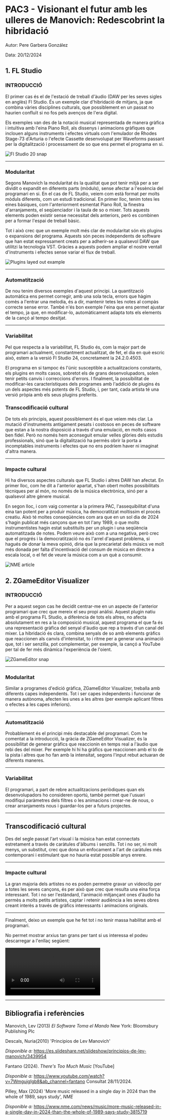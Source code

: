 # PAC3 - Visionant el futur amb les ulleres de Manovich: Redescobrint la hibridació


Autor: Pere Garbera González


Data: 20/12/2024


## 1. FL Studio 
### INTRODUCCIÓ
El primer cas és el de l'estació de treball d'àudio (DAW per les seves sigles en anglès) Fl Studio. És un exemple clar d'hibridació  de mitjans, ja que combina vàries disciplines culturals, que possiblement en un passat no haurien confluït si no fos pels avenços de l'era  digital. 

Els exemples van des de la notació musical representada de manera gràfica i intuïtiva amb l'eina Piano Roll, als dissenys i animacions gràfiques que inclouen alguns instruments i efectes virtuals com l'emulador de Rhodes Stage-73 d'Arturia o l'efecte Cassette desenvolupat per Waveforms passant per la digitalització i processament de so que ens permet el programa en si.

![Fl Studio 20 snap](https://github.com/Pere43/PAC3_Manovich_Reloaded/blob/e4e5dcdfc28eb7b0e0c8abb9791419e1e8b5d3c5/snap%20FL.JPG)

---

### Modularitat
Segons Manovich la  modularitat és  la qualitat que pot  tenir mitjà per a ser dividit o expandit en diferents parts (mòduls), sense afectar a l'essència del programari en si. En el cas de FL Studio, veiem com està format per molts mòduls diferents, com un  estudi  tradicional. En primer lloc, tenim totes les eines bàsiques, com l'anteriorment esmentat Piano Roll, la finestra d'arranjaments, el seqüenciador i la taula de so o mixer.  Tots aquests elements poden existir sense necessitat dels anteriors, però es combinen per a formar l'espai de treball bàsic. 

Tot i això  crec que un exemple molt més clar de modularitat són els plugins o expansions del programa. Aquests són peces independents de software que han estat expressament creats per a adherir-se  a qualsevol DAW que utilitzi la tecnologia VST. Gràcies a aquests podem ampliar el nostre ventall d'instruments i efectes sense variar el flux de treball.

![Plugins layed out example](https://github.com/Pere43/PAC3_Manovich_Reloaded/blob/7bdcf48ec725cd5c4d1946bdd2018f0e69ec97a0/Cassette%20%2B%20stage73%20snap.JPG)

---

### Automatització
De nou  tenim diversos exemples d'aquest principi. 
La quantització automàtica ens permet corregir, amb una sola tecla, errors que hàgim comès a l'entrar una melodia, és a dir, mantenir tetes les notes al compàs correcte sense error. També n'és bon exemple l'eina que ens permet ajustar el tempo, ja que, en modificar-lo, automàticament adapta tots els elements de la cançó al tempo desitjat.

---

### Variabilitat
Pel que respecta  a la variabilitat, FL Studio és, com la major part de programari actualment, constantment actualitzat, de fet, el dia en què escric això, estem a la versió Fl Studio 24, concretament la 24.2.0.4503. 

El programa en si  tampoc és l'únic susceptible a actualitzacions constants, els plugins en molts casos, sobretot  els de grans desenvolupadors, solen tenir petits canvis i correccions d'errors. I finalment, la possibilitat de modificar-les característiques dels programes amb l'addició de plugins és un dels aspectes més potents de FL Studio, i, per tant, cada artista té una  versió pròpia  amb  els seus plugins preferits.

### Transcodificació cultural
De tots els principis, aquest possiblement és el que veiem més clar. La mutació d'instruments antigament pesats i costosos en peces de software que estan a la nostra disposició a través d'una emulació, en molts casos ben fidel. Però no només hem aconseguit emular velles glòries dels estudis professionals, sinó que la digitalització ha permès obrir la porta a incomptables instruments i efectes que no ens podríem haver ni imaginat d'altra manera.

---

### Impacte  cultural
Hi ha diversos aspectes culturals  que FL Studio i altres DAW han afectat. En primer lloc, com he dit a l'anterior apartat, s'han obert moltes possibilitats tècniques per al món, no només de la música electrònica, sinó per a qualsevol altre gènere musical.

En segon lloc, i com vaig comentar a la primera PAC, l'assequibilitat d'una eina tan  potent per a produir  música, ha democratitzat moltíssim el procés creatiu. Això   té moltes conseqüències com ara que en un sol dia de 2024 s'hagin publicat  més cançons que en tot l'any 1989, o que molts instrumentistes hagin estat substituïts per un plugin i una seqüència automatitzada de notes. Podem veure això com a una negativa, però crec que el progrés i la democratització no és l'arrel d'aquest problema, si hagués de donar la meva opinió, diria que la precarietat dels músics ve molt més donada per falta d'incentivació del consum de música  en directe  a escala local, o el fet de veure la música com a un què a consumir. 

![NME article](https://github.com/Pere43/PAC3_Manovich_Reloaded/blob/2e07160007ddc2f8503effc401c4fc88e23b1f5d/article.JPG)


## 2. ZGameEditor Visualizer

### INTRODUCCIÓ
Per a aquest segon cas he decidit centrar-me en un aspecte de l'anterior programari que crec que mereix  el seu propi anàlisi. Aquest plugin natiu amb el programa FL Studio, a diferència de tots els altres, no afecta absolutament en res a la composició musical, aquest programa el que fa és una representació  gràfica del senyal d'àudio que rep a través d'un canal del mixer. La hibridació és clara, combina senyals de so amb elements gràfics que reaccionen als canvis d'intensitat, to i ritme  per a generar una animació que, tot i ser senzilla, pot complementar,  per exemple, la cançó a YouTube per tal de fer més dinàmica  l'experiència de l'oient.

![ZGameEditor snap](https://github.com/Pere43/PAC3_Manovich_Reloaded/blob/ee525b7c19f5039c5924c175f1a536ae94ec085c/ZGameEditor%20snap.JPG)

---
### Modularitat
Similar a programes d'edició gràfica, ZGameEditor Visualizer, treballa amb diferents capes independents. Tot i ser capes independents i  funcionar de manera autònoma, afecten les unes a les altres  (per exemple aplicant filtres o efectes a les capes inferiors).

---

### Automatització
Probablement és el principi més destacable del programari. Com he comentat a la introducció, la gràcia de ZGameEditor  Visualizer, és la possibilitat de generar gràfics que reaccionin en temps real a l'àudio que rebi des del mixer. Per exemple hi hi ha gràfics que reaccionen amb el to de la pista i altres que ho fan amb la intensitat, segons l'input rebut actuaran de diferents maneres.

---

### Variabilitat
El programari, a part de rebre actualitzacions periòdiques quan els desenvolupadors  ho consideren  oportú, també permet que l'usuari modifiqui paràmetres dels filtres o les animacions i crear-ne de nous, o crear arranjaments nous i guardar-los per a futurs  projectes.

---

## Transcodificació cultural
Des del  segle passat l'art visual  i la música han estat connectats estretament  a través de caràtules  d'àlbums i senzills. Tot i no ser, ni molt menys, un substitut, crec que dona un enfocament a l'art de caràtules més contemporani i estimulant que  no hauria  estat  possible anys enrere. 

---

### Impacte cultural
La gran majoria dels artistes no es  poden permetre gravar un videoclip per a totes les seves cançons, és per  això que  crec que resulta  una eina força interessant. Tot i no ser l'estàndard, l'animació mitjançant ones d'àudio  ha permès a molts petits artistes, captar i retenir audiència a les seves obres  creant interès a través de gràfics interessants i animacions originals. 

---

Finalment,  deixo un exemple que he fet tot i no tenir  massa habilitat amb el programari. 

No permet mostrar arxius tan grans per tant si us interessa el podeu descarregar a l'enllaç següent:

![Vídeo utilitzant el visualizer](https://github.com/Pere43/PAC3_Manovich_Reloaded/blob/6f650526d457f540922e0739cf4a1b8af9bbb23c/proves%20PAC3.mp4)

---

## Bibliografia i referències

Manovich, Lev (2013) _El Software Toma el Mando_ New York: Bloomsbury Publishing Plc



Descals, Nuria(2010) 'Principios de Lev Manovich'

_Disponible a:_ https://es.slideshare.net/slideshow/principios-de-lev-manovich/3439954




Fantano (2024). _There's Too Much Music_ [YouTube] 

_Disponible a:_ https://www.youtube.com/watch?v=7WmgujgIgb8&ab_channel=fantano Consultat 28/11/2024. 




Pilley, Max (2024) 'More music released in a single day in 2024 than the whole of 1989, says study', _NME_ 

_Disponible a:_ https://www.nme.com/news/music/more-music-released-in-a-single-day-in-2024-than-the-whole-of-1989-says-study-3815719
